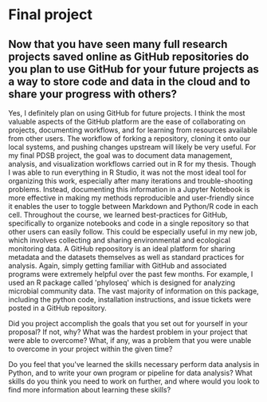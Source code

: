 # Final project 

## Now that you have seen many full research projects saved online as GitHub repositories do you plan to use GitHub for your future projects as a way to store code and data in the cloud and to share your progress with others?

Yes, I definitely plan on using GitHub for future projects. I think the most valuable aspects of the GitHub platform are the ease of collaborating on projects, documenting workflows, and for learning from resources available from other users. The workflow of forking a repository, cloning it onto our local systems, and pushing changes upstream will likely be very useful. For my final PDSB project, the goal was to document data management, analysis, and visualization workflows carried out in R for my thesis. Though I was able to run everything in R Studio, it was not the most ideal tool for organizing this work, especially after many iterations and trouble-shooting problems. Instead, documenting this information in a Jupyter Notebook is more effective in making my methods reproducible and user-friendly since it enables the user to toggle between Markdown and Python/R code in each cell. Throughout the course, we learned best-practices for GitHub, specifically to organize notebooks and code in a single repository so that other users can easily follow. This could be especially useful in my new job, which involves collecting and sharing environmental and ecological monitoring data. A GitHub repoository is an ideal platform for sharing metadata and the datasets themselves as well as standard practices for analysis. Again, simply getting familiar with GitHub and associated programs were extremely helpful over the past few months. For example, I used an R package called 'phyloseq' which is designed for analyzing microbial community data. The vast majority of information on this package, including the python code, installation instructions, and issue tickets were posted in a GitHub repository. 


Did you project accomplish the goals that you set out for yourself in your proposal? If not, why? What was the hardest problem in your project that were able to overcome? What, if any, was a problem that you were unable to overcome in your project within the given time?

Do you feel that you've learned the skills necessary perform data analysis in Python, and to write your own program or pipeline for data analysis? What skills do you think you need to work on further, and where would you look to find more information about learning these skills?
